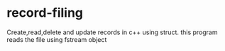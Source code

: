 # record-filing
Create,read,delete and update records in c++ using struct. this program reads the file using fstream object
